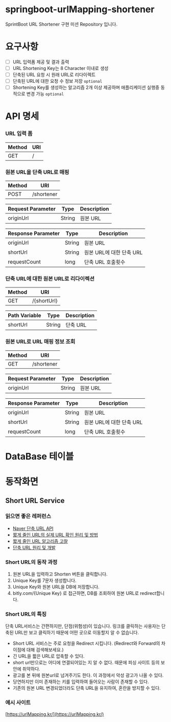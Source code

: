 # springboot-urlMapping-shortener

SprintBoot URL Shortener 구현 미션 Repository 입니다.

# 요구사항

- [ ]  URL 입력폼 제공 및 결과 출력
- [ ]  URL Shortening Key는 8 Character 이내로 생성
- [ ]  단축된 URL 요청 시 원래 URL로 리다이렉트
- [ ]  단축된 URL에 대한 요청 수 정보 저장 `optional`
- [ ]  Shortening Key를 생성하는 알고리즘 2개 이상 제공하며 애플리케이션 실행중 동적으로 변경 가능 `optional`

# API 명세

### URL 입력 폼

| Method | URI |
|--------|-----|
| GET    | /   |

### 원본 URL을 단축 URL로 매핑

| Method | URI        |
|--------|------------|
| POST   | /shortener |

| Request Parameter | Type   | Description |
|-------------------|--------|-------------|
| originUrl         | String | 원본 URL      |

| Response Parameter | Type   | Description       |
|--------------------|--------|-------------------|
| originUrl          | String | 원본 URL            |
| shortUrl           | String | 원본 URL에 대한 단축 URL |
| requestCount       | long   | 단축 URL 호출횟수       |

### 단축 URL에 대한 원본 URL로 리다이렉션

| Method | URI         |
|--------|-------------|
| GET    | /{shortUrl} |

| Path Variable | Type   | Description |
|---------------|--------|-------------|
| shortUrl      | String | 단축 URL      |

### 원본 URL로 URL 매핑 정보 조회

| Method | URI        |
|--------|------------|
| GET    | /shortener |

| Request Parameter | Type   | Description |
|-------------------|--------|-------------|
| originUrl         | String | 원본 URL      |

| Response Parameter | Type   | Description       |
|--------------------|--------|-------------------|
| originUrl          | String | 원본 URL            |
| shortUrl           | String | 원본 URL에 대한 단축 URL |
| requestCount       | long   | 단축 URL 호출횟수       |

# DataBase 테이블

# 동작화면

## Short URL Service

### 읽으면 좋은 레퍼런스

- [Naver 단축 URL API](https://developers.naver.com/docs/utils/shortenurl/)
- [짧게 줄인 URL의 실제 URL 확인 원리 및 방법](https://metalkin.tistory.com/50)
- [짧게 줄인 URL 알고리즘 고찰](https://metalkin.tistory.com/53)
- [단축 URL 원리 및 개발](https://blog.siyeol.com/26)

### Short URL의 동작 과정

1. 원본 URL을 입력하고 Shorten 버튼을 클릭합니다.
2. Unique Key를 7문자 생성합니다.
3. Unique Key와 원본 URL을 DB에 저장합니다.
4. bitly.com/{Unique Key} 로 접근하면, DB를 조회하여 원본 URL로 redirect합니다.

### Short URL의 특징

단축 URL서비스는 간편하지만, 단점(위험성)이 있습니다.
링크를 클릭하는 사용자는 단축된 URL만 보고 클릭하기 때문에 어떤 곳으로 이동할지 알 수 없습니다.

- Short URL 서비스는 주로 요청을 Redirect 시킵니다. (Redirect와 Forward의 차이점에 대해 검색해보세요.)
- 긴 URL을 짧은 URL로 압축할 수 있다.
- short url만으로는 어디에 연결되어있는 지 알 수 없다. 때문에 피싱 사이트 등의 보안에 취약하다.
- 광고를 본 뒤에 원본url로 넘겨주기도 한다. 이 과정에서 악성 광고가 나올 수 있다.
- 당연하지만 이미 존재하는 키를 입력하여 들어오는 사람이 존재할 수 있다.
- 기존의 원본 URL 변경되었더라도 단축 URL을 유지하여, 혼란을 방지할 수 있다.

### 예시 사이트

[https://urlMapping.kr/](https://urlMapping.kr/)
